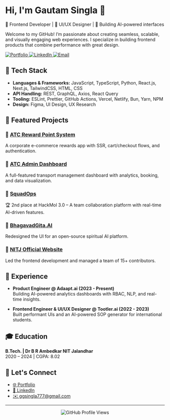 # Hi, I'm Gautam Singla 👋

🚀 Frontend Developer | 🎨 UI/UX Designer | 🧠 Building AI-powered interfaces

Welcome to my GitHub! I’m passionate about creating seamless, scalable, and visually engaging web experiences. I specialize in building frontend products that combine performance with great design.

<p>
  <a href="https://ggsingla.vercel.app" target="_blank">
    <img src="https://img.shields.io/badge/Portfolio-ggsingla.vercel.app-blue?style=for-the-badge&logo=vercel" alt="Portfolio" />
  </a>
  <a href="https://linkedin.com/in/ggsingla" target="_blank">
    <img src="https://img.shields.io/badge/LinkedIn-ggsingla-0077B5?style=for-the-badge&logo=linkedin" alt="LinkedIn" />
  </a>
  <a href="mailto:ggsingla777@gmail.com" target="_blank">
    <img src="https://img.shields.io/badge/Email-ggsingla777@gmail.com-red?style=for-the-badge&logo=gmail" alt="Email" />
  </a>
</p>

## 🔧 Tech Stack

- **Languages & Frameworks:** JavaScript, TypeScript, Python, React.js, Next.js, TailwindCSS, HTML, CSS  
- **API Handling:** REST, GraphQL, Axios, React Query  
- **Tooling:** ESLint, Prettier, GitHub Actions, Vercel, Netlify, Bun, Yarn, NPM  
- **Design:** Figma, UI Design, UX Research  

## 🧩 Featured Projects

### 🔹 <a href="https://ggsingla.vercel.app/projects/atc-reward-point-system" target="_blank">ATC Reward Point System</a>  
A corporate e-commerce rewards app with SSR, cart/checkout flows, and authentication.

### 🔹 <a href="https://ggsingla.vercel.app/projects/atc-admin-dash" target="_blank">ATC Admin Dashboard</a>  
A full-featured transport management dashboard with analytics, booking, and data visualization.

### 🔹 <a href="https://ggsingla.vercel.app/projects/squadops" target="_blank">SquadOps</a>  
🏆 2nd place at HackMol 3.0 – A team collaboration platform with real-time AI-driven features.

### 🔹 <a href="https://bhagavadgita.ai" target="_blank">BhagavadGita.AI</a>  
Redesigned the UI for an open-source spiritual AI platform.

### 🔹 <a href="https://nitj.ac.in" target="_blank">NITJ Official Website</a>  
Led the frontend development and managed a team of 15+ contributors.

## 💼 Experience

- **Product Engineer @ Adaapt.ai (2023 - Present)**  
  Building AI-powered analytics dashboards with RBAC, NLP, and real-time insights.

- **Frontend Engineer & UI/UX Designer @ Tootler.ai (2022 - 2023)**  
  Built performant UIs and an AI-powered SOP generator for international students.

## 🎓 Education

**B.Tech. | Dr B R Ambedkar NIT Jalandhar**  
2020 – 2024 | CGPA: 8.02

## 🌱 Let's Connect

<ul>
  <li><a href="https://ggsingla.vercel.app" target="_blank">🌐 Portfolio</a></li>
  <li><a href="https://linkedin.com/in/ggsingla" target="_blank">💼 LinkedIn</a></li>
  <li><a href="mailto:ggsingla777@gmail.com" target="_blank">✉️ ggsingla777@gmail.com</a></li>
</ul>

---

<p align="center">
  <img src="https://hit.yhype.me/github/profile?user_id=76390562" alt="GitHub Profile Views" />
</p>
